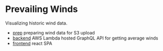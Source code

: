 # Prevailing Winds

Visualizing historic wind data.

- [prep](./prep/) preparing wind data for S3 upload
- [backend](./backend/) AWS Lambda hosted GraphQL API for getting average winds
- [frontend](./frontend) react SPA
